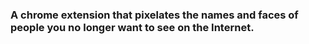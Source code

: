 ### A chrome extension that pixelates the names and faces of people you no longer want to see on the Internet.